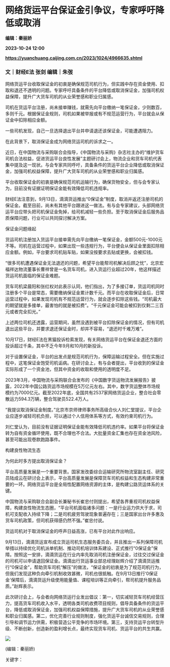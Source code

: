 # 网络货运平台保证金引争议，专家呼吁降低或取消
**编辑：秦丽娇**

**2023-10-24 12:00**

**https://yuanchuang.caijing.com.cn/2023/1024/4966635.shtml**

### 文｜财经E法 张剑 编辑｜朱弢

网络货运平台收取保证金的初衷是确保规范司机行为，但实践中存在资金使用、扣取和退还不透明的问题。专家呼吁具备条件的平台降低或取消保证金，加强司机权益保障，提升广大货车司机的从业荣誉感和职业归属感。

司机在货运平台注册，尚未接单赚钱，就需先向平台缴纳一笔保证金，少则数百，多则千元。根据保证金规则，司机如果被举报或有不规范运营行为，平台就会从保证金中扣除相应金额。

一些司机发现，自己一旦选择退出平台并申请退还该保证金，可能遭遇阻力。

在此背景下，取消保证金成为网络货运司机的诉求之一。

近日，在中国物流与采购联合会指导，《中国物流与采购》杂志社主办的“维护货车司机合法权益，促进货运平台良性发展”主题研讨会上，物流企业和货车司机代表集中提及这一现状。与会专家共同呼吁，具备条件的货运平台企业降低或取消保证金，加强司机权益保障，提升广大货车司机的从业荣誉感和职业归属感。

平台收取保证金的初衷是确保规范司机运输行为，确保货物安全，但与会专家认为，目前没有证据证明保证金能有效降低司机违规率。

财经E法注意到，9月13日，滴滴货运推出“0保证金”制度，取消并返还注册司机的保证金。截至目前，尚未有其他平台跟进这一做法。有与会专家建议，头部网络货运平台应带头把司机保证金免掉，给司机减轻一些负担。至于取消保证金后服务品质保障问题，行业可以共同探讨解决方案。

保证金问题缘起

货运司机注册加入货运平台接单需先向平台缴纳一笔保证金，金额500元-1000元不等。司机在运营过程中，如果出现一些违规行为，平台便会从保证金里面扣除相应金额。例如，平台要求司机贴车贴，如果没按要求去贴或更换，会被扣钱。

“很多司机遭遇保证金无法退还的问题，希望平台能帮司机解决后顾之忧”，北京宏福祥达物流董事长曹祥曾是一名货车司机，进入货运行业超过20年，他这样描述货运司机面临的保证金难题。

货车司机梁晨阳和张红权对此表示认同，他们指出，为了多接订单，货运司机同时注册多个平台是常态，需要缴纳保证金累计数千元。而平台在收取保证金后，日常运营过程中，如果发现司机有不规范运营行为，就会逐步扣除这些钱。“司机最大的期望就是多接单，最害怕的就是被扣费”。“千元保证金可能会被扣到仅剩二三百元或者完全扣光。”

上述两位司机还透露，运营期间，虽然没遇到被平台扣除保证金的情况，但有司机退出这些平台，并要求退还保证金时，却并不容易，“退还时千难万难”。

10月17日，财经E法在黑猫投诉检索发现，有关网络货运平台在保证金退还方面的投诉超过千条，其中不乏今年9月和10月的新投诉。

对于设置保证金，平台的出发点是规范司机行为，保障运输过程安全。但在实施过程中，这笔保证金饱受司机诟病。在研讨会上，有与会者提出，平台收到的保证金实际形成了一个资金池，但其中资金的收取和使用的透明度不足。

2023年3月，中国物流与采购联合会发布的《中国数字货运物流发展报告》披露，2022年中国公路货运市场规模在5万亿元左右。其中，数字货运整体市场规模约为7000亿元。截至2022年底，全国共有2537家网络货运企业，整合社会零散运力594.3万辆，整合驾驶员522.4万人。

“我提议取消保证金制度。”北京市京师律师事务所高级合伙人刘仁堂提议，平台企业应逐步减轻司机负担，可以通过个人信用体系等方式，有效约束司机行为。

刘仁堂认为，目前没有证据证明保证金能有效降低司机违约率。如果平台将保证金转为自有资金循环使用，既不合理也不合法。大批量资金汇集也存在资金池风险，甚至可能出现卷款跑路事件。

构建良性物流生态

为何此时多方提出取消保证金？

平台高质量发展是一个重要背景。国家发改委综合运输研究所物流室副主任、研究员陆成云在研讨会上表示，平台高质量发展是保障货车司机权益和生态构建非常重要的一环。网络货运平台是全局性配置网络资源的主体，是构建公路货运体系的关键。

中国物流与采购联合会副会长兼秘书长崔忠付则提出，希望各界重视司机权益保障，构建良性物流生态圈，“平台司机面临诸多问题：一是行业运力供大于求，司机可支配收入持续下降；二是司机疲劳驾驶现象普遍存在；三是国家出台许多惠及货车司机政策，但司机获得感仍然不强。”崔忠付说。

货运司机对于取消保证金的呼声日益高涨，已有平台对此作出响应。

9月13日，滴滴货运宣布成立货运司机生态服务委员会，并且推出一系列保障司机举措以持续优化司机派单机制、推动司机培训体系建设、正式推行“0保证金”保障。按照这一安排，滴滴货运在行业内率先取消司机注册保证金，过往交过保证金的司机可以申请退回保证金。滴滴出行货运事业部总经理赵辉介绍了滴滴货运推行“0保证金”，帮助货车司机“解压”的做法，“保证金的初衷是为了规范司机行为，但我们发现这种负向牵引机制收效甚微，司机也很抵触。在9月13日推行‘0保证金’保障后，滴滴货运升级使用能量值、课程培训等正向牵引，帮司机提升服务品质。”赵辉表示。

此次研讨会上，与会者向网络货运行业发出倡议：第一，切实减轻货车司机经营压力，提高货车司机收入水平，透明各类司机收费项目规则，倡导具备条件的货运平台，降低或取消保证金，加强司机权益保障措施，提升广大货车司机的从业荣誉感和职业归属感。第二，优化完善行业规则制度，强化货运平台诚信交易规则，合理引导和调节运力供需，积极营造公平竞争的市场环境。第三，支持货运平台转型升级、不断创新，创造新的盈利增长点，最终实现货车司机、货运平台的共生共赢。

![](https://tx1.cdn.caijing.com.cn/2014-03-27/114048455.jpg)

(编辑：秦丽娇)

关键字：